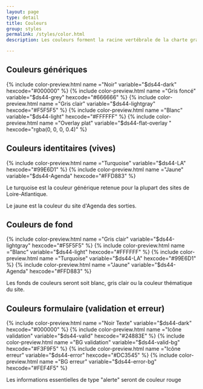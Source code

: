 ```yaml
---
layout: page
type: detail
title: Couleurs
group: styles
permalink: /styles/color.html
description: Les couleurs forment la racine vertébrale de la charte graphique. Elles expriment le ton du site. 

---
```



## Couleurs génériques

{% include color-preview.html name ="Noir" variable="$ds44-dark" hexcode="#000000" %}
{% include color-preview.html name ="Gris foncé" variable="$ds44-grey" hexcode="#666666" %}
{% include color-preview.html name ="Gris clair" variable="$ds44-lightgray" hexcode="#F5F5F5" %}
{% include color-preview.html name ="Blanc" variable="$ds44-light" hexcode="#FFFFFF" %}
{% include color-preview.html name ="Overlay plat" variable="$ds44-flat-overlay " hexcode="rgba(0, 0, 0, 0.4)" %}

## Couleurs identitaires (vives)

{% include color-preview.html name ="Turquoise" variable="$ds44-LA" hexcode="#99E6D1" %}
{% include color-preview.html name ="Jaune" variable="$ds44-Agenda" hexcode="#FFD883" %}


Le turquoise est la couleur générique retenue pour la plupart des sites de Loire-Atlantique.

Le jaune est la couleur du site d'Agenda des sorties.


## Couleurs de fond

{% include color-preview.html name ="Gris clair" variable="$ds44-lightgray" hexcode="#F5F5F5" %}
{% include color-preview.html name ="Blanc" variable="$ds44-light" hexcode="#FFFFFF" %}
{% include color-preview.html name ="Turquoise" variable="$ds44-LA" hexcode="#99E6D1" %}
{% include color-preview.html name ="Jaune" variable="$ds44-Agenda" hexcode="#FFD883" %}

Les fonds de couleurs seront soit blanc, gris clair ou la couleur thématique du site.

## Couleurs formulaire (validation et erreur)

{% include color-preview.html name ="Noir Texte" variable="$ds44-dark" hexcode="#000000" %}
{% include color-preview.html name ="Icône validation" variable="$ds44-valid" hexcode="#24883E" %}
{% include color-preview.html name ="BG validation" variable="$ds44-valid-bg" hexcode="#F3F9F5" %}
{% include color-preview.html name ="Icône erreur" variable="$ds44-error" hexcode="#DC3545" %}
{% include color-preview.html name ="BG erreur" variable="$ds44-error-bg" hexcode="#FEF4F5" %}

Les informations essentielles de type "alerte" seront de couleur rouge
